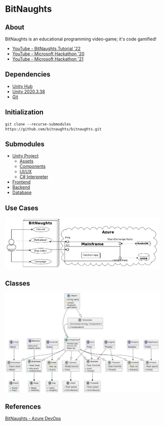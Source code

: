 # BitNaughts

## About

BitNaughts is an educational programming video-game; it's code gamified!

- [YouTube - BitNaughts Tutorial '22](https://youtu.be/T-rcVP9zzng)
- [YouTube - Microsoft Hackathon '20](https://www.youtube.com/watch?v=kQaZFAu65z4)
- [YouTube - Microsoft Hackathon '21](https://www.youtube.com/watch?v=-gN4dHWMkSI)

## Dependencies

- [Unity Hub](https://unity3d.com/get-unity/download)
- [Unity 2020.3.38](https://unity3d.com/unity/whats-new/2020.3.38)
- [Git](https://git-scm.com/)

## Initialization

```
git clone --recurse-submodules https://github.com/bitnaughts/bitnaughts.git
```

## Submodules

- [Unity Project](https://github.com/bitnaughts/bitnaughts.unity)
    - [Assets](https://github.com/bitnaughts/bitnaughts.assets)
    - [Components](https://github.com/bitnaughts/bitnaughts.components)
    - [UI/UX](https://github.com/bitnaughts/bitnaughts.ui.ux)
    - [C# Interpreter](https://github.com/bitnaughts/csharp.interpreter)
- [Frontend](https://github.com/bitnaughts/bitnaughts.github.io)
- [Backend](https://github.com/bitnaughts/bitnaughts.mainframe)
- [Database](https://github.com/bitnaughts/bitnaughts.db)

## Use Cases

![Use Case Diagram](https://raw.githubusercontent.com/bitnaughts/.github/main/images/use-case.png)


## Classes

![Class Diagram](https://raw.githubusercontent.com/bitnaughts/.github/main/images/class-diagram.png)

## References

[BitNaughts - Azure DevOps](https://dev.azure.com/bitnaughts/bitnaughts)

